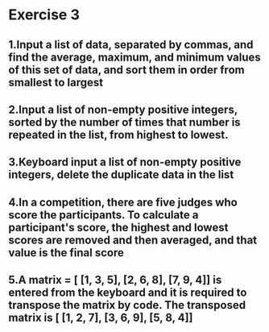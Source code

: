 # Exercise 3

## 1.Input a list of data, separated by commas, and find the average, maximum, and minimum values of this set of data, and sort them in order from smallest to largest

## 2.Input a list of non-empty positive integers, sorted by the number of times that number is repeated in the list, from highest to lowest.

## 3.Keyboard input a list of non-empty positive integers, delete the duplicate data in the list

## 4.In a competition, there are five judges who score the participants. To calculate a participant's score, the highest and lowest scores are removed and then averaged, and that value is the final score

## 5.A matrix = [ [1, 3, 5], [2, 6, 8], [7, 9, 4]] is entered from the keyboard and it is required to transpose the matrix by code. The transposed matrix is [ [1, 2, 7], [3, 6, 9], [5, 8, 4]]